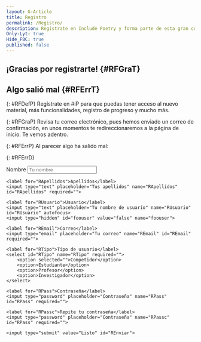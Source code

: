 ```yaml
---
layout: G-Article
title: Registro
permalink: /Registro/
description: Registrate en Include Poetry y forma parte de esta gran comunidad
Only-Lyt: true
Hide_FBC: true
published: false
---
```


## ¡Gracias por registrarte! {#RFGraT}

## Algo salió mal {#RFErrT}

{: #RFDefP}
Regístrate en #iP para que puedas tener acceso al nuevo material, más funcionalidades, registro de progreso y mucho más.

{: #RFGraP}
Revisa tu correo electrónico, pues hemos enviado un correo de confirmación, en unos momentos te redireccionaremos a la página de inicio. Te vemos adentro.

{: #RFErrP}
Al parecer algo ha salido mal: 

{: #RFErrD}
> 

<form id="RegisterForm">
    <label for="RNombre">Nombre</label> 
    <input type="text" placeholder="Tu nombre" name="RNombre" id="RNombre">

    <label for="RApellidos">Apellidos</label> 
    <input type="text" placeholder="Tus apellidos" name="RApellidos" id="RApellidos" required="">

    <label for="RUsuario">Usuario</label>
    <input type="text" placeholder="Tu nombre de usuario" name="RUsuario" id="RUsuario" autofocus>
    <input type="hidden" id="foouser" value="false" name="foouser">
    
    <label for="REmail">Correo</label>
    <input type="email" placeholder="Tu correo" name="REmail" id="REmail" required="">
    
    <label for="RTipo">Tipo de usuario</label>
    <select id="RTipo" name="RTipo" required="">
        <option selected="">Competidor</option>
        <option>Estudiante</option>
        <option>Profesor</option>
        <option>Investigador</option>
    </select>

    <label for="RPass">Contraseña</label>
    <input type="password" placeholder="Contraseña" name="RPass" id="RPass" required="">

    <label for="RPassc">Repite tu contraseña</label>
    <input type="password" placeholder="Contraseña" name="RPassc" id="RPass" required="">

    <input type="submit" value="Listo" id="REnviar">
</form>
<script src="{{ site.iP-Sources }}/JS/Universal/Registro.js"></script>